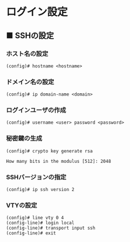 # ログイン設定
## ■ SSHの設定
### ホスト名の設定
```
(config)# hostname <hostname>
```
### ドメイン名の設定
```
(config)# ip domain-name <domain>
```
### ログインユーザの作成
```
(config)# username <user> password <password>
```
### 秘密鍵の生成
```
(config)# crypto key generate rsa
```
```
How many bits in the modulus [512]: 2048
```
### SSHバージョンの指定
```
(config)# ip ssh version 2
```
### VTYの設定
```
(config)# line vty 0 4
(config-line)# login local
(config-line)# transport input ssh
(config-line)# exit
```
